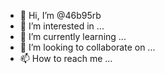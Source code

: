 - 👋 Hi, I’m @46b95rb
- 👀 I’m interested in ...
- 🌱 I’m currently learning ...
- 💞️ I’m looking to collaborate on ...
- 📫 How to reach me ...

<!---
46b95rb/46b95rb is a ✨ special ✨ repository because its `README.md` (this file) appears on your GitHub profile.
You can click the Preview link to take a look at your changes.
--->
